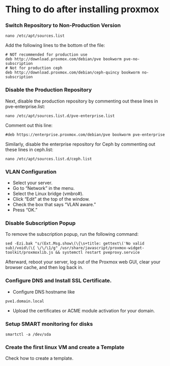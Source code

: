 # Thing to do after installing proxmox

### Switch Repository to Non-Production Version

```
nano /etc/apt/sources.list
```

Add the following lines to the bottom of the file:

```
# NOT recommended for production use
deb http://download.proxmox.com/debian/pve bookworm pve-no-subscription
# Not for production ceph
deb http://download.proxmox.com/debian/ceph-quincy bookworm no-subscription
```

### Disable the Production Repository

Next, disable the production repository by commenting out these lines in pve-enterprise.list:

```
nano /etc/apt/sources.list.d/pve-enterprise.list
```

Comment out this line:
```
#deb https://enterprise.proxmox.com/debian/pve bookworm pve-enterprise
```

Similarly, disable the enterprise repository for Ceph by commenting out these lines in ceph.list:

```
nano /etc/apt/sources.list.d/ceph.list
```

### VLAN Configuration

- Select your server.
- Go to “Network” in the menu.
- Select the Linux bridge (vmbro#).
- Click “Edit” at the top of the window.
- Check the box that says “VLAN aware.”
- Press “OK.”

### Disable Subscription Popup
To remove the subscription popup, run the following command:

```
sed -Ezi.bak "s/(Ext.Msg.show\(\{\s+title: gettext\('No valid sub)/void\(\{ \/\/\1/g" /usr/share/javascript/proxmox-widget-toolkit/proxmoxlib.js && systemctl restart pveproxy.service
```
Afterward, reboot your server, log out of the Proxmox web GUI, clear your browser cache, and then log back in.

### Configure DNS and Install SSL Certificate.
- Configure DNS hostname like 

```
pve1.domain.local
```

- Upload the certificates or ACME module activation for your domain.

### Setup SMART monitoring for disks

```
smartctl -a /dev/sda
```
### Create the first linux VM and create a Template

Check how to create a template.